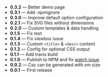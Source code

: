 - **0.3.2** — Better demo page
- **0.3.1** — Add .npmignore
- **0.3.0** — Improve default option configuration
- **0.2.1** — Fix SVG files without dimensions
- **0.2.0** — Custom templates & data handling
- **0.1.5** — Fix test
- **0.1.4** — Fix viewbox issue
- **0.1.3** — Custom `<title>` &amp; `<desc>` content
- **0.1.2** — Config for optional CSS output
- **0.1.1** — Add travis build
- **0.1.0** — Publish to NPM and fix [watch issue](https://github.com/Hiswe/gulp-svg-symbols/issues/2)
- **0.0.2** — Css can be generated with *em* size
- **0.0.1** — First release
